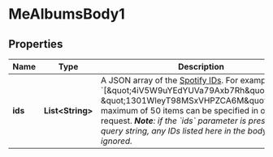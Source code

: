 # MeAlbumsBody1

## Properties
Name | Type | Description | Notes
------------ | ------------- | ------------- | -------------
**ids** | **List&lt;String&gt;** | A JSON array of the [Spotify IDs](/documentation/web-api/concepts/spotify-uris-ids). For example: &#x60;[\&quot;4iV5W9uYEdYUVa79Axb7Rh\&quot;, \&quot;1301WleyT98MSxVHPZCA6M\&quot;]&#x60;&lt;br/&gt;A maximum of 50 items can be specified in one request. _**Note**: if the &#x60;ids&#x60; parameter is present in the query string, any IDs listed here in the body will be ignored._  |  [optional]
